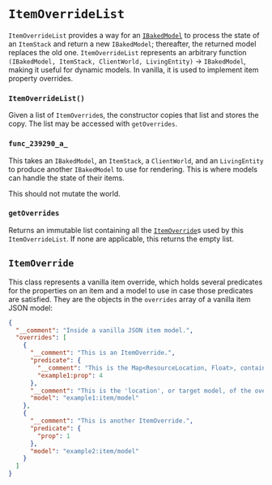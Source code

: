 `ItemOverrideList`
==================

`ItemOverrideList` provides a way for an [`IBakedModel`][IBakedModel] to process the state of an `ItemStack` and return a new `IBakedModel`; thereafter, the returned model replaces the old one. `ItemOverrideList` represents an arbitrary function `(IBakedModel, ItemStack, ClientWorld, LivingEntity)` → `IBakedModel`, making it useful for dynamic models. In vanilla, it is used to implement item property overrides.

### `ItemOverrideList()`

Given a list of `ItemOverride`s, the constructor copies that list and stores the copy. The list may be accessed with `getOverrides`.

### `func_239290_a_`

This takes an `IBakedModel`, an `ItemStack`, a `ClientWorld`, and an `LivingEntity` to produce another `IBakedModel` to use for rendering. This is where models can handle the state of their items.

This should not mutate the world.

### `getOverrides`

Returns an immutable list containing all the [`ItemOverride`][ItemOverride]s used by this `ItemOverrideList`. If none are applicable, this returns the empty list.

## `ItemOverride`

This class represents a vanilla item override, which holds several predicates for the properties on an item and a model to use in case those predicates are satisfied. They are the objects in the `overrides` array of a vanilla item JSON model:

```json
{
  "__comment": "Inside a vanilla JSON item model.",
  "overrides": [
    {
      "__comment": "This is an ItemOverride.",
      "predicate": {
        "__comment": "This is the Map<ResourceLocation, Float>, containing the names of properties and their minimum values.",
        "example1:prop": 4
      },
      "__comment": "This is the 'location', or target model, of the override, which is used if the predicate above matches.",
      "model": "example1:item/model"
    },
    {
      "__comment": "This is another ItemOverride.",
      "predicate": {
        "prop": 1
      },
      "model": "example2:item/model"
    }
  ]
}
```

[IBakedModel]: ibakedmodel.md
[ItemOverride]: #itemoverride
